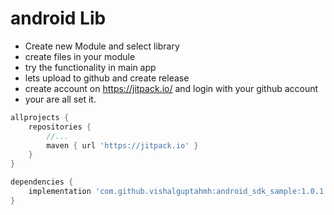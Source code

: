 # android Lib

- Create new Module and select library
- create files in your module
- try the functionality in main app
- lets upload to github and create release
- create account on https://jitpack.io/ and login with your github account
- your are all set it.
```groovy
allprojects {
	repositories {
		//...
		maven { url 'https://jitpack.io' }
	}
}
```
```groovy
dependencies {
	implementation 'com.github.vishalguptahmh:android_sdk_sample:1.0.1'
}
```

